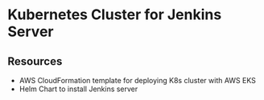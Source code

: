 # Kubernetes Cluster for Jenkins Server
## Resources
- AWS CloudFormation template for deploying K8s cluster with AWS EKS
- Helm Chart to install Jenkins server
